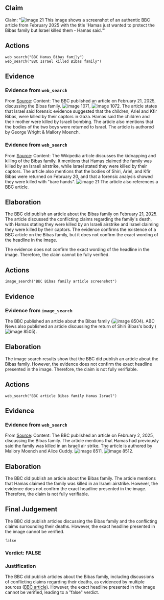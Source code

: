 ## Claim
Claim: "![image 21](media/30.jpg) This image shows a screenshot of an authentic BBC article from February 2025 with the title 'Hamas just wanted to protect the Bibas family but Israel killed them - Hamas said.'"

## Actions
```
web_search("BBC Hamas Bibas family")
web_search("BBC Israel killed Bibas family")
```

## Evidence
### Evidence from `web_search`
From [Source](https://www.bbc.com/news/articles/cjry3jzedl1o): 
Content: The BBC published an article on February 21, 2025, discussing the Bibas family. ![image 1071](media/2025-07-20_10-12-1753006377-995573.jpg), ![image 1072](media/2025-07-20_10-12-1753006378-119488.jpg). The article states that Israel said forensic evidence suggested that the children, Ariel and Kfir Bibas, were killed by their captors in Gaza. Hamas said the children and their mother were killed by Israeli bombing. The article also mentions that the bodies of the two boys were returned to Israel. The article is authored by George Wright & Mallory Moench.


### Evidence from `web_search`
From [Source](https://en.wikipedia.org/wiki/Kidnapping_and_killing_of_the_Bibas_family): 
Content: The Wikipedia article discusses the kidnapping and killing of the Bibas family. It mentions that Hamas claimed the family was killed by an Israeli airstrike, while Israel stated they were killed by their captors. The article also mentions that the bodies of Shiri, Ariel, and Kfir Bibas were returned on February 20, and that a forensic analysis showed they were killed with "bare hands". ![image 21](media/30.jpg) The article also references a BBC article.


## Elaboration
The BBC did publish an article about the Bibas family on February 21, 2025. The article discussed the conflicting claims regarding the family's death, with Hamas stating they were killed by an Israeli airstrike and Israel claiming they were killed by their captors. The evidence confirms the existence of a BBC article on the Bibas family, but it does not confirm the exact wording of the headline in the image.

The evidence does not confirm the exact wording of the headline in the image. Therefore, the claim cannot be fully verified.


## Actions
```
image_search("BBC Bibas family article screenshot")
```

## Evidence
### Evidence from `image_search`
The BBC published an article about the Bibas family (![image 8504](media/2025-08-29_23-55-1756511741-216556.jpg)). ABC News also published an article discussing the return of Shiri Bibas's body (![image 8505](media/2025-08-29_23-55-1756511743-144256.jpg)).


## Elaboration
The image search results show that the BBC did publish an article about the Bibas family. However, the evidence does not confirm the exact headline presented in the image. Therefore, the claim is not fully verifiable.


## Actions
```
web_search("BBC article Bibas family Hamas Israel")
```

## Evidence
### Evidence from `web_search`
From [Source](https://www.bbc.co.uk/news/articles/c78xeg7xn55o): 
Content: The BBC published an article on February 2, 2025, discussing the Bibas family. The article mentions that Hamas had previously said the family was killed in an Israeli air strike. The article is authored by Mallory Moench and Alice Cuddy. ![image 8511](media/2025-08-29_23-55-1756511757-054271.jpg), ![image 8512](media/2025-08-29_23-55-1756511757-611204.jpg).


## Elaboration
The BBC did publish an article about the Bibas family. The article mentions that Hamas claimed the family was killed in an Israeli airstrike. However, the evidence does not confirm the exact headline presented in the image. Therefore, the claim is not fully verifiable.


## Final Judgement
The BBC did publish articles discussing the Bibas family and the conflicting claims surrounding their deaths. However, the exact headline presented in the image cannot be verified.

`false`

### Verdict: FALSE

### Justification
The BBC did publish articles about the Bibas family, including discussions of conflicting claims regarding their deaths, as evidenced by multiple sources ([BBC article](https://www.bbc.co.uk/news/articles/c78xeg7xn55o)). However, the exact headline presented in the image cannot be verified, leading to a "false" verdict.
